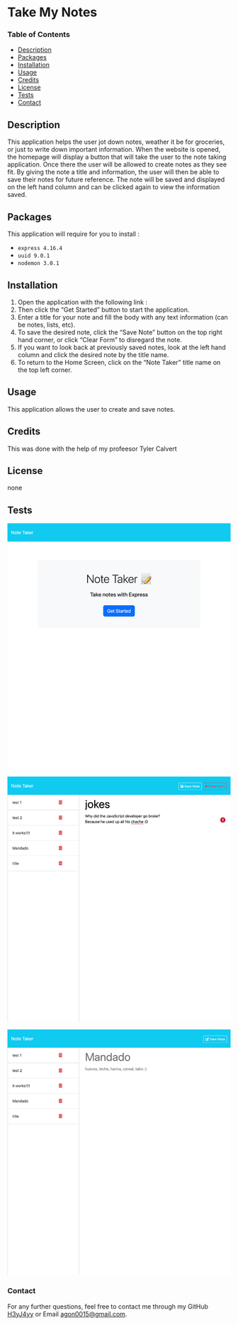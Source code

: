 
  # Take My Notes 

  ### Table of Contents 

  - [Description](#description)
  - [Packages](#packages)
  - [Installation](#installation)
  - [Usage](#usage)
  - [Credits](#credits)
  - [License](#license)
  - [Tests](#tests)
  - [Contact](#contact)

  ## Description
  This application helps the user jot down notes, weather it be for groceries, or just to write down important information. When the website is opened, the homepage will display a button that will take the user to the note taking application. Once there the user will be allowed to create notes as they see fit. By giving the note a title and information, the user will then be able to save their notes for future reference. The note will be saved and displayed on the left hand column and can be clicked again to view the information saved.  

  ## Packages
  This application will require for you to install :
  - `express 4.16.4`
  - `uuid 9.0.1`
  - `nodemon 3.0.1`

  ## Installation
1. Open the application  with the following link : 
2. Then click the “Get Started” button to start the application.
3. Enter a title for your note and fill the body with any text information (can be notes, lists, etc).
4. To save the desired note, click the “Save Note” button on the top right hand corner, or click “Clear Form” to disregard the note. 
5. If you want to look back at previously saved notes, look at the left hand column and click the desired note by the title name. 
6. To return to the Home Screen, click on the “Note Taker” title name on the top left corner.  


  ## Usage
  This application allows the user to create and save notes.

  ## Credits
  This was done with the help of my profeesor Tyler Calvert
  
  ## License
  none 
 
  ## Tests
  ![Note-Taker-homepage.png](./images/Note-Taker-homepage.png)

  ![Note-Taker-example.png](./images/Note-Taker-example.png)

  ![Note-Taker-previous-example.png](./images/Note-Taker-previous-example.png)

  ### Contact 
  For any further questions, feel free to contact me through my GitHub [H3yJ4yy](https://github.com/H3yJ4yy) or Email [agon0015@gmail.com](mailto:agon0015@gmail.com).
